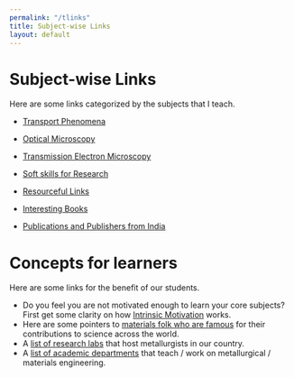 ```yaml
---
permalink: "/tlinks"
title: Subject-wise Links
layout: default
---
```


# Subject-wise Links
Here are some links categorized by the subjects that I teach.

  * [Transport Phenomena](tplinks.html)
  * [Optical Microscopy](omlinks.html)
  * [Transmission Electron Microscopy](temlinks.html)
  * [Soft skills for Research](softskills.html)

  * [Resourceful Links](resources.html)
  * [Interesting Books](intbooks.html)
  * [Publications and Publishers from India](indpubs.html)

# Concepts for learners

Here are some links for the benefit of our students.

  * Do you feel you are not motivated enough to learn your core subjects? First get some clarity on how [Intrinsic Motivation](motivation.html) works.
  * Here are some pointers to [materials folk who are famous](famous.html) for their contributions to science across the world.
  * A [list of research labs](metlabs.html) that host metallurgists in our country.
  * A [list of academic departments](metdepts.html) that teach / work on metallurgical / materials engineering.

